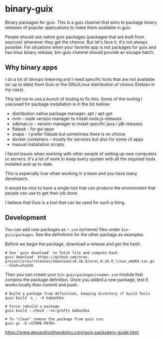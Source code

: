# binary-guix

Binary packages for guix.
This is a guix channel that aims to package binary releases of popular applications to make them available in guix.

People should use native guix packages (packages that are built from sources) whenever they get the chance.
But let's face it, it's not always possible.
For situations when your favorite app is not packages for guix and has linux binary release, bin-guix channel should provide an escape hatch.

## Why binary apps

I do a lot of devops tinkering and I need specific tools that are not available (or up to date) from Guix or the GNU/Linux distribution of choice (Debian in my case).

This led me to use a bunch of tooling to fix this.
Some of the tooling I use/used for package installation is in the list bellow: 
- distribution native package manager: apt / apt-get
- nvm - node version manager to install node.js releases
- sdkman.io - version manager to install specific java / jdk releases
- flatpak - for gui apps
- snaps - I prefer flatpak but sometimes there is no choice
- docker containers - mostly for services but also for some cli apps 
- manual installation scripts

 I faced issues when working with other people of setting up new computers or servers.
 It's a lot of work to keep every system with all the required tools installed and up to date.
 
 This is especially true when working in a team and you have many developers. 
 
 It would be nice to have a single tool that can produce the environment that people can use to get their job done.
 
 I believe that Guix is a tool that can be used for such a thing.
 
 
## Development

You can add new packages as `*.scm` (scheme) files under `bin-guix/packages`. 
See the definitions for the other packags as examples.

Before we begin the package, download a release and get the hash:

``` shell
# Use `guix download` to fetch file and compute hash
guix download  https://github.com/oras-project/oras/releases/download/v0.16.0/oras_0.16.0_linux_amd64.tar.gz  --hash=sha256

```

Then you can create your `bin-guix/packages/<name>.scm` module that contains the package definition.
Once you added a new package, test it works locally then commit and push.

``` shell
# Build a package from definition, keeping directory if build fails
guix build -L . -K babashka

# Force rebuild a package
guix build --check --no-grafts babashka

# To "clean" remove the package from guix run:
guix gc -D <STORE-PATH>

```

https://www.alexandrostheodotou.com/guix-packagers-guide.html

